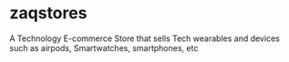 # zaqstores
A Technology E-commerce Store that sells Tech wearables and devices such as airpods, Smartwatches, smartphones, etc
